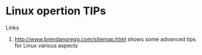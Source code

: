 # Linux opertion TIPs

Links
1. http://www.brendangregg.com/sitemap.html shows some advanced tips for Linux various aspects